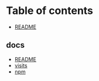 # Table of contents

* [README](README.md)

## docs

* [README](docs/simpleweb.md)
* [visits](docs/visits.md)
* [npm](docs/frontend.md)


